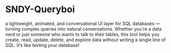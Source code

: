 # SNDY-Queryboi
a lightweight, animated, and conversational UI layer for SQL databases — turning complex queries into natural conversations. Whether you're a data nerd or just someone who wants to talk to their tables, this tool helps you create, read, update, delete, and explore data without writing a single line of SQL.  It’s like texting your database!
